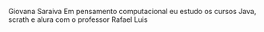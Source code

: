 Giovana Saraiva
 Em pensamento computacional eu estudo os cursos Java, scrath e alura
 com o professor Rafael Luis
